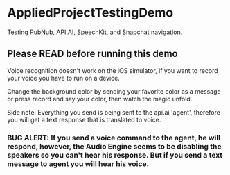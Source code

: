 # AppliedProjectTestingDemo
Testing PubNub, API.AI, SpeechKit, and Snapchat navigation.

## Please READ before running this demo

Voice recognition doesn't work on the iOS simulator, if you want to record your voice you have to run on a device.

Change the background color by sending your favorite color as a message or press record and say your color, then watch the magic unfold. 

Side note: Everything you send is being sent to the api.ai 'agent', therefore you will get a text response that is translated to voice.

### BUG ALERT: If you send a voice command to the agent, he will respond, however, the Audio Engine seems to be disabling the speakers so you can't hear his response. But if you send a text message to agent you will hear his voice.
